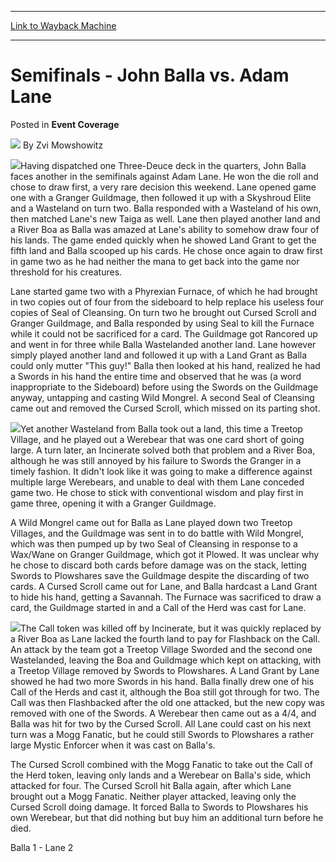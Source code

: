 
---
[Link to Wayback Machine](https://web.archive.org/web/20211203155012/https://magic.wizards.com/en/articles/archive/event-coverage/semifinals-john-balla-vs-adam-lane-2000-01-01)

[_metadata_:author]:- "Zvi Mowshowitz"
[_metadata_:description]:- "Having dispatched one Three-Deuce deck in the quarters, John Balla faces another in the semifinals against Adam Lane. He won the die roll and chose to draw first, a very rare decision this weekend. Lane opened game one with a Granger Guildmage, then followed it up with a Skyshroud Elite and a Wasteland on turn two. Balla responded with a Wasteland of his own, then matched"
[_metadata_:generator]:- "Drupal 7 (http://drupal.org)"
[_metadata_:node]:- "839306"
[_metadata_:publish_date]:- "2000-01-01"
[_metadata_:source]:- "div-main-content"
[_metadata_:title]:- "Semifinals - John Balla vs. Adam Lane"
[_metadata_:wayback_capture_timestamp]:- "2021-12-03 15:50:12"
[_metadata_:wayback_raw_url]:- "https://web.archive.org/web/20211203155012id_/https://magic.wizards.com/en/articles/archive/event-coverage/semifinals-john-balla-vs-adam-lane-2000-01-01"
[_metadata_:wayback_url]:- "https://magic.wizards.com/en/articles/archive/event-coverage/semifinals-john-balla-vs-adam-lane-2000-01-01"
---


Semifinals - John Balla vs. Adam Lane
=====================================



 Posted in **Event Coverage**







![](https://media.magic.wizards.com/styles/auth_small/public/images/person/authorpic_zvimowshowitz.jpg)
By Zvi Mowshowitz











![](https://media.magic.wizards.com/image_legacy_migration/sideboard/images/GPLV01/173sfBallaLane.jpg)Having dispatched one Three-Deuce deck in the quarters, John Balla faces another in the semifinals against Adam Lane. He won the die roll and chose to draw first, a very rare decision this weekend. Lane opened game one with a Granger Guildmage, then followed it up with a Skyshroud Elite and a Wasteland on turn two. Balla responded with a Wasteland of his own, then matched Lane's new Taiga as well. Lane then played another land and a River Boa as Balla was amazed at Lane's ability to somehow draw four of his lands. The game ended quickly when he showed Land Grant to get the fifth land and Balla scooped up his cards. He chose once again to draw first in game two as he had neither the mana to get back into the game nor threshold for his creatures. 


Lane started game two with a Phyrexian Furnace, of which he had brought in two copies out of four from the sideboard to help replace his useless four copies of Seal of Cleansing. On turn two he brought out Cursed Scroll and Granger Guildmage, and Balla responded by using Seal to kill the Furnace while it could not be sacrificed for a card. The Guildmage got Rancored up and went in for three while Balla Wastelanded another land. Lane however simply played another land and followed it up with a Land Grant as Balla could only mutter "This guy!" Balla then looked at his hand, realized he had a Swords in his hand the entire time and observed that he was (a word inappropriate to the Sideboard) before using the Swords on the Guildmage anyway, untapping and casting Wild Mongrel. A second Seal of Cleansing came out and removed the Cursed Scroll, which missed on its parting shot. 


![](https://media.magic.wizards.com/image_legacy_migration/sideboard/images/GPLV01/174sfLane.jpg)Yet another Wasteland from Balla took out a land, this time a Treetop Village, and he played out a Werebear that was one card short of going large. A turn later, an Incinerate solved both that problem and a River Boa, although he was still annoyed by his failure to Swords the Granger in a timely fashion. It didn't look like it was going to make a difference against multiple large Werebears, and unable to deal with them Lane conceded game two. He chose to stick with conventional wisdom and play first in game three, opening it with a Granger Guildmage.


A Wild Mongrel came out for Balla as Lane played down two Treetop Villages, and the Guildmage was sent in to do battle with Wild Mongrel, which was then pumped up by two Seal of Cleansing in response to a Wax/Wane on Granger Guildmage, which got it Plowed. It was unclear why he chose to discard both cards before damage was on the stack, letting Swords to Plowshares save the Guildmage despite the discarding of two cards. A Cursed Scroll came out for Lane, and Balla hardcast a Land Grant to hide his hand, getting a Savannah. The Furnace was sacrificed to draw a card, the Guildmage started in and a Call of the Herd was cast for Lane. 


![](https://media.magic.wizards.com/image_legacy_migration/sideboard/images/GPLV01/175sfBalla.jpg)The Call token was killed off by Incinerate, but it was quickly replaced by a River Boa as Lane lacked the fourth land to pay for Flashback on the Call. An attack by the team got a Treetop Village Sworded and the second one Wastelanded, leaving the Boa and Guildmage which kept on attacking, with a Treetop Village removed by Swords to Plowshares. A Land Grant by Lane showed he had two more Swords in his hand. Balla finally drew one of his Call of the Herds and cast it, although the Boa still got through for two. The Call was then Flashbacked after the old one attacked, but the new copy was removed with one of the Swords. A Werebear then came out as a 4/4, and Balla was hit for two by the Cursed Scroll. All Lane could cast on his next turn was a Mogg Fanatic, but he could still Swords to Plowshares a rather large Mystic Enforcer when it was cast on Balla's. 


The Cursed Scroll combined with the Mogg Fanatic to take out the Call of the Herd token, leaving only lands and a Werebear on Balla's side, which attacked for four. The Cursed Scroll hit Balla again, after which Lane brought out a Mogg Fanatic. Neither player attacked, leaving only the Cursed Scroll doing damage. It forced Balla to Swords to Plowshares his own Werebear, but that did nothing but buy him an additional turn before he died. 


Balla 1 - Lane 2







